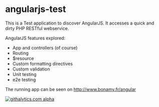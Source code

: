 angularjs-test
==============

This is a Test application to discover AngularJS. It accesses a quick and dirty PHP RESTful webservice.

AngularJS features explored:
- App and controllers (of course)
- Routing
- $resource
- Custom formatting directives
- Custom validation
- Unit testing
- e2e testing

The running app can be seen on http://www.bonamy.fr/angular

[![githalytics.com alpha](https://cruel-carlota.pagodabox.com/a5bfa449dd1d51653f436996b3930feb "githalytics.com")](http://githalytics.com/nbonamy/angularjs-test)
